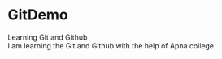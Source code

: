 # GitDemo
Learning Git and Github
<br>
I am learning the Git and Github with the help of Apna college 
